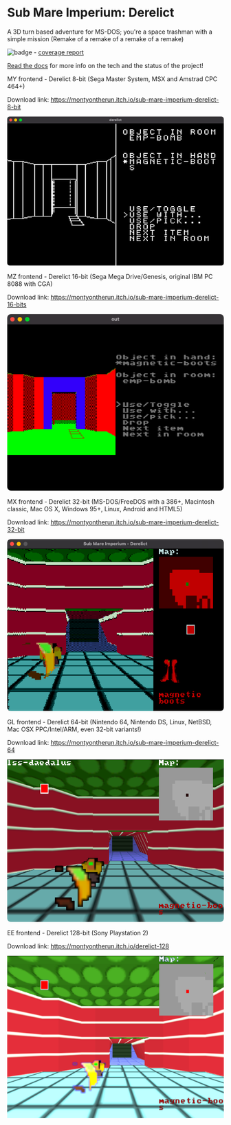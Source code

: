 # Sub Mare Imperium: Derelict
A 3D turn based adventure for MS-DOS; you're a space trashman with a simple mission (Remake of a remake of a remake of a remake)

![badge](https://github.com/TheFakeMontyOnTheRun/space-trashman-blues/actions/workflows/run-unit-tests.yml/badge.svg) - [coverage report](https://thefakemontyontherun.github.io/space-trashman-blues/coverage/index.html)

[Read the docs](https://thefakemontyontherun.github.io/space-trashman-blues/) for more info on the tech and the status of the project!

MY frontend - Derelict 8-bit (Sega Master System, MSX and Amstrad CPC 464+)

Download link: https://montyontherun.itch.io/sub-mare-imperium-derelict-8-bit

![ ](derelict8.png)

MZ frontend - Derelict 16-bit (Sega Mega Drive/Genesis, original IBM PC 8088 with CGA)

Download link: https://montyontherun.itch.io/sub-mare-imperium-derelict-16-bits

![ ](derelict16.png)

MX frontend - Derelict 32-bit (MS-DOS/FreeDOS with a 386+, Macintosh classic, Mac OS X, Windows 95+, Linux, Android and HTML5)

Download link: https://montyontherun.itch.io/sub-mare-imperium-derelict-32-bit

![ ](derelict32.png)

GL frontend - Derelict 64-bit (Nintendo 64, Nintendo DS, Linux, NetBSD, Mac OSX PPC/Intel/ARM, even 32-bit variants!)

Download link: https://montyontherun.itch.io/sub-mare-imperium-derelict-64

![ ](derelict64.png)

EE frontend - Derelict 128-bit (Sony Playstation 2)

Download link: https://montyontherun.itch.io/derelict-128

![ ](derelict128.png)
